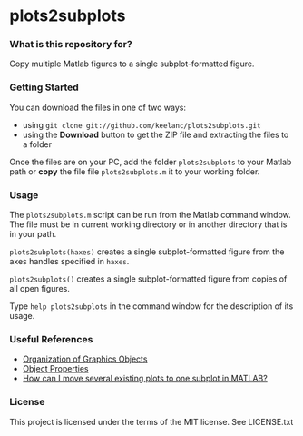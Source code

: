 # plots2subplots #


### What is this repository for? ###

Copy multiple Matlab figures to a single subplot-formatted figure.


### Getting Started ###
You can download the files in one of two ways:

* using `git clone git://github.com/keelanc/plots2subplots.git`
* using the **Download** button to get the ZIP file and extracting the files to
  a folder

Once the files are on your PC, add the folder `plots2subplots` to your Matlab 
path or **copy** the file file `plots2subplots.m` it to your working folder.


### Usage

The `plots2subplots.m` script can be run from the Matlab command window. The file must be in current working directory or in another directory that is in your path. 

`plots2subplots(haxes)` creates a single subplot-formatted figure from
the axes handles specified in `haxes`.

`plots2subplots()` creates a single subplot-formatted figure from copies of all open figures.

Type `help plots2subplots` in the command window for the description of its usage.


### Useful References ###

* [Organization of Graphics Objects](http://www.mathworks.com/help/matlab/creating_plots/organization-of-graphics-objects.html)
* [Object Properties](http://www.mathworks.com/help/matlab/creating_plots/object-properties.html)
* [How can I move several existing plots to one subplot in MATLAB?](http://stackoverflow.com/questions/5807834/)


### License ###

This project is licensed under the terms of the MIT license. See LICENSE.txt
